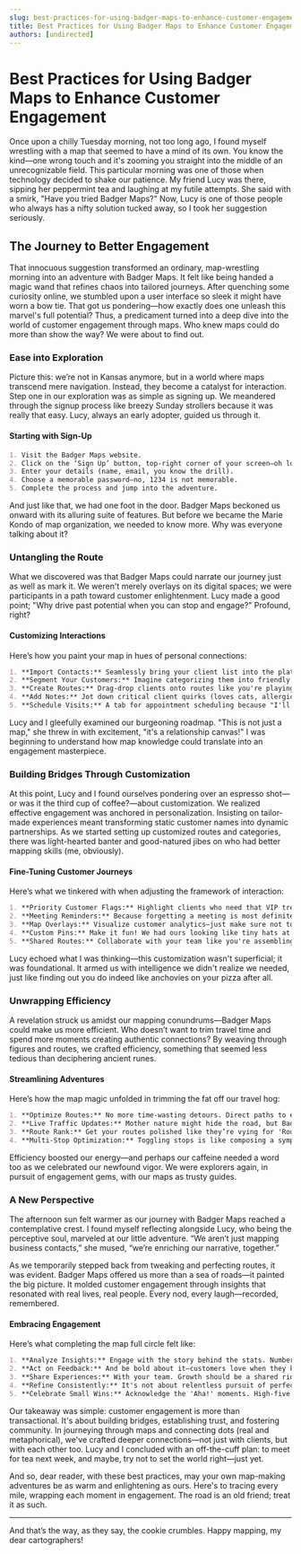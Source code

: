 ```yaml
---
slug: best-practices-for-using-badger-maps-to-enhance-customer-engagement
title: Best Practices for Using Badger Maps to Enhance Customer Engagement
authors: [undirected]
---
```



# Best Practices for Using Badger Maps to Enhance Customer Engagement

Once upon a chilly Tuesday morning, not too long ago, I found myself wrestling with a map that seemed to have a mind of its own. You know the kind—one wrong touch and it's zooming you straight into the middle of an unrecognizable field. This particular morning was one of those when technology decided to shake our patience. My friend Lucy was there, sipping her peppermint tea and laughing at my futile attempts. She said with a smirk, "Have you tried Badger Maps?" Now, Lucy is one of those people who always has a nifty solution tucked away, so I took her suggestion seriously.

## The Journey to Better Engagement

That innocuous suggestion transformed an ordinary, map-wrestling morning into an adventure with Badger Maps. It felt like being handed a magic wand that refines chaos into tailored journeys. After quenching some curiosity online, we stumbled upon a user interface so sleek it might have worn a bow tie. That got us pondering—how exactly does one unleash this marvel's full potential? Thus, a predicament turned into a deep dive into the world of customer engagement through maps. Who knew maps could do more than show the way? We were about to find out.

### Ease into Exploration

Picture this: we’re not in Kansas anymore, but in a world where maps transcend mere navigation. Instead, they become a catalyst for interaction. Step one in our exploration was as simple as signing up. We meandered through the signup process like breezy Sunday strollers because it was really that easy. Lucy, always an early adopter, guided us through it. 

#### Starting with Sign-Up

```markdown
1. Visit the Badger Maps website.
2. Click on the ‘Sign Up’ button, top-right corner of your screen—oh look, it's red!
3. Enter your details (name, email, you know the drill).
4. Choose a memorable password—no, 1234 is not memorable.
5. Complete the process and jump into the adventure.
```

And just like that, we had one foot in the door. Badger Maps beckoned us onward with its alluring suite of features. But before we became the Marie Kondo of map organization, we needed to know more. Why was everyone talking about it?

### Untangling the Route

What we discovered was that Badger Maps could narrate our journey just as well as mark it. We weren't merely overlays on its digital spaces; we were participants in a path toward customer enlightenment. Lucy made a good point; "Why drive past potential when you can stop and engage?" Profound, right?

#### Customizing Interactions

Here’s how you paint your map in hues of personal connections:

```markdown
1. **Import Contacts:** Seamlessly bring your client list into the platform. Don't forget to cross your fingers for good data format luck.
2. **Segment Your Customers:** Imagine categorizing them into friendly groups. It’s like organizing a cosmic tea party.
3. **Create Routes:** Drag-drop clients onto routes like you're playing map Tetris but winning all the grand scores.
4. **Add Notes:** Jot down critical client quirks (loves cats, allergic to peanuts) to make future trips more colorful.
5. **Schedule Visits:** A tab for appointment scheduling because "I'll see you around" is not as professional as it sounds.
```

Lucy and I gleefully examined our burgeoning roadmap. "This is not just a map," she threw in with excitement, "it's a relationship canvas!" I was beginning to understand how map knowledge could translate into an engagement masterpiece.

### Building Bridges Through Customization

At this point, Lucy and I found ourselves pondering over an espresso shot—or was it the third cup of coffee?—about customization. We realized effective engagement was anchored in personalization. Insisting on tailor-made experiences meant transforming static customer names into dynamic partnerships. As we started setting up customized routes and categories, there was light-hearted banter and good-natured jibes on who had better mapping skills (me, obviously).

#### Fine-Tuning Customer Journeys

Here’s what we tinkered with when adjusting the framework of interaction:

```markdown
1. **Priority Customer Flags:** Highlight clients who need that VIP treatment. Roll out the digital red carpet for them.
2. **Meeting Reminders:** Because forgetting a meeting is most definitely not in vogue.
3. **Map Overlays:** Visualize customer analytics—just make sure not to drown in data glitter.
4. **Custom Pins:** Make it fun! We had ours looking like tiny hats at one point. (Fashion-forward mapping is a thing, isn’t it?)
5. **Shared Routes:** Collaborate with your team like you're assembling the Avengers for customer service.
```

Lucy echoed what I was thinking—this customization wasn't superficial; it was foundational. It armed us with intelligence we didn't realize we needed, just like finding out you do indeed like anchovies on your pizza after all.

### Unwrapping Efficiency

A revelation struck us amidst our mapping conundrums—Badger Maps could make us more efficient. Who doesn’t want to trim travel time and spend more moments creating authentic connections? By weaving through figures and routes, we crafted efficiency, something that seemed less tedious than deciphering ancient runes.

#### Streamlining Adventures

Here’s how the map magic unfolded in trimming the fat off our travel hog:

```markdown
1. **Optimize Routes:** No more time-wasting detours. Direct paths to engagement nirvana.
2. **Live Traffic Updates:** Mother nature might hide the road, but Badger Maps ensures smooth sailing.
3. **Route Rank:** Get your routes polished like they’re vying for 'Route of the Year.'
4. **Multi-Stop Optimization:** Toggling stops is like composing a symphony. Choose the right notes.
```

Efficiency boosted our energy—and perhaps our caffeine needed a word too as we celebrated our newfound vigor. We were explorers again, in pursuit of engagement gems, with our maps as trusty guides.

### A New Perspective

The afternoon sun felt warmer as our journey with Badger Maps reached a contemplative crest. I found myself reflecting alongside Lucy, who being the perceptive soul, marveled at our little adventure. “We aren’t just mapping business contacts,” she mused, “we’re enriching our narrative, together.”

As we temporarily stepped back from tweaking and perfecting routes, it was evident. Badger Maps offered us more than a sea of roads—it painted the big picture. It molded customer engagement through insights that resonated with real lives, real people. Every nod, every laugh—recorded, remembered.

#### Embracing Engagement

Here’s what completing the map full circle felt like:

```markdown
1. **Analyze Insights:** Engage with the story behind the stats. Numbers have tales if you listen closely.
2. **Act on Feedback:** And be bold about it—customers love when they know they matter.
3. **Share Experiences:** With your team. Growth should be a shared ride in a jam-packed VW bus.
4. **Refine Consistently:** It's not about relentless pursuit of perfection; it’s about learning together.
5. **Celebrate Small Wins:** Acknowledge the 'Aha!' moments. High-five a post-it note if need be!
```

Our takeaway was simple: customer engagement is more than transactional. It's about building bridges, establishing trust, and fostering community. In journeying through maps and connecting dots (real and metaphorical), we've crafted deeper connections—not just with clients, but with each other too. Lucy and I concluded with an off-the-cuff plan: to meet for tea next week, and maybe, try not to set the world right—just yet.

And so, dear reader, with these best practices, may your own map-making adventures be as warm and enlightening as ours. Here's to tracing every mile, wrapping each moment in engagement. The road is an old friend; treat it as such.

--- 

And that’s the way, as they say, the cookie crumbles. Happy mapping, my dear cartographers!